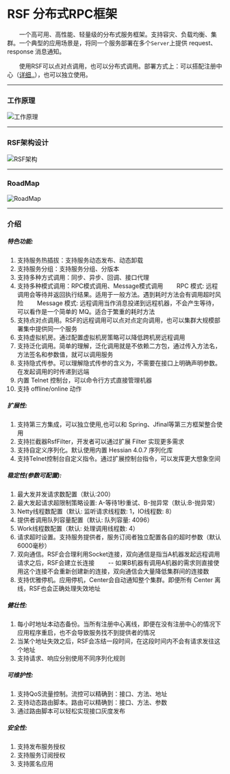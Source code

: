 # RSF 分布式RPC框架

&emsp;&emsp;一个高可用、高性能、轻量级的分布式服务框架。支持容灾、负载均衡、集群。一个典型的应用场景是，将同一个服务部署在多个`Server`上提供 request、response 消息通知。

&emsp;&emsp;使用RSF可以点对点调用，也可以分布式调用。部署方式上：可以搭配注册中心（[详细..](hasor-registry/README.md)），也可以独立使用。

----------
### 工作原理
![工作原理](http://project.hasor.net/resources/224933_BV6Q_1166271.jpg)

----------
### RSF架构设计
![RSF架构](http://project.hasor.net/resources/002011_mz60_1166271.jpg)

----------
### RoadMap
![RoadMap](http://project.hasor.net/resources/120213_9S4m_1166271.jpg)

----------
### 介绍
##### 特色功能:
01. 支持服务热插拔：支持服务动态发布、动态卸载
02. 支持服务分组：支持服务分组、分版本
03. 支持多种方式调用：同步、异步、回调、接口代理
04. 支持多种模式调用：RPC模式调用、Message模式调用
        &emsp;&emsp;RPC     模式: 远程调用会等待并返回执行结果。适用于一般方法。遇到耗时方法会有调用超时风险
        &emsp;&emsp;Message 模式: 远程调用当作消息投递到远程机器，不会产生等待，可以看作是一个简单的 MQ。适合于繁重的耗时方法
05. 支持点对点调用。RSF的远程调用可以点对点定向调用，也可以集群大规模部署集中提供同一个服务
06. 支持虚拟机房。通过配置虚拟机房策略可以降低跨机房远程调用
07. 支持泛化调用。简单的理解，泛化调用就是不依赖二方包，通过传入方法名，方法签名和参数值，就可以调用服务
08. 支持隐式传参。可以理解隐式传参的含义为，不需要在接口上明确声明参数。在发起调用的时传递到远端
09. 内置 Telnet 控制台，可以命令行方式直接管理机器
10. 支持 offline/online 动作

##### 扩展性:
01. 支持第三方集成，可以独立使用,也可以和 Spring、Jfinal等第三方框架整合使用
02. 支持拦截器RsfFilter，开发者可以通过扩展 Filter 实现更多需求
03. 支持自定义序列化。默认使用内置 Hessian 4.0.7 序列化库
04. 支持Telnet控制台自定义指令。通过扩展控制台指令，可以发挥更大想象空间

##### 稳定性(参数可配置):
01. 最大发并发请求数配置（默认:200）
02. 最大发起请求超限制策略设置: A-等待1秒重试、B-抛异常（默认:B-抛异常）
03. Netty线程数配置（默认: 监听请求线程数: 1，IO线程数: 8）
04. 提供者调用队列容量配置（默认: 队列容量: 4096）
05. Work线程数配置（默认: 处理调用线程数: 4）
06. 请求超时设置。支持服务提供者，服务订阅者独立配置各自的超时参数（默认 6000毫秒）
07. 双向通信。RSF会合理利用Socket连接，双向通信是指当A机器发起远程调用请求之后，RSF会建立长连接
        &emsp;&emsp;-- 如果B机器有调用A机器的需求则直接使用这个连接不会重新创建新的连接，双向通信会大量降低集群间的连接数
08. 支持优雅停机。应用停机，Center会自动通知整个集群。即便所有 Center 离线，RSF也会正确处理失效地址

##### 健壮性:
01. 每小时地址本动态备份。当所有注册中心离线，即便在没有注册中心的情况下应用程序重启，也不会导致服务找不到提供者的情况
02. 当某个地址失效之后，RSF会冻结一段时间，在这段时间内不会有请求发往这个地址
03. 支持请求、响应分别使用不同序列化规则

##### 可维护性:
01. 支持QoS流量控制。流控可以精确到：接口、方法、地址
02. 支持动态路由脚本。路由可以精确到：接口、方法、参数
03. 通过路由脚本可以轻松实现接口灰度发布

##### 安全性:
01. 支持发布服务授权
02. 支持服务订阅授权
03. 支持匿名应用